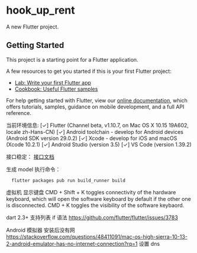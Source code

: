 # hook_up_rent

A new Flutter project.

## Getting Started

This project is a starting point for a Flutter application.

A few resources to get you started if this is your first Flutter project:

- [Lab: Write your first Flutter app](https://flutter.dev/docs/get-started/codelab)
- [Cookbook: Useful Flutter samples](https://flutter.dev/docs/cookbook)

For help getting started with Flutter, view our
[online documentation](https://flutter.dev/docs), which offers tutorials,
samples, guidance on mobile development, and a full API reference.

当前环境信息:
[✓] Flutter (Channel beta, v1.10.7, on Mac OS X 10.15 19A602, locale zh-Hans-CN)
[✓] Android toolchain - develop for Android devices (Android SDK version 29.0.2)
[✓] Xcode - develop for iOS and macOS (Xcode 10.2.1)
[✓] Android Studio (version 3.5)
[✓] VS Code (version 1.39.2)

接口稳定：
[接口文档](http://dev.itcastor.com:3333/)

生成 model 执行命令：

```shell
  flutter packages pub run build_runner build
```

虚拟机 显示键盘 CMD + Shift + K toggles connectivity of the hardware keyboard, which will open the software keyboard by default if the other one is disconnected. CMD + K toggles the visibility of the software keybaord.

dart 2.3+ 支持列表 if 语法 https://github.com/flutter/flutter/issues/3783

Android 模拟器 安装后没有网 https://stackoverflow.com/questions/48411091/mac-os-high-sierra-10-13-2-android-emulator-has-no-internet-connection?rq=1 设置 dns
